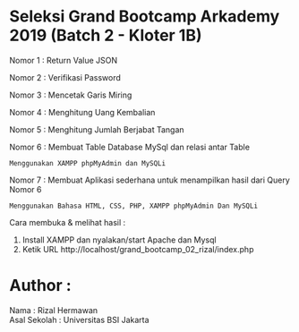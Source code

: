 # Seleksi Grand Bootcamp Arkademy 2019 (Batch 2 - Kloter 1B)

Nomor 1 : Return Value JSON

Nomor 2 : Verifikasi Password

Nomor 3 : Mencetak Garis Miring

Nomor 4 : Menghitung Uang Kembalian

Nomor 5 : Menghitung Jumlah Berjabat Tangan

Nomor 6 : Membuat Table Database MySql dan relasi antar Table

    Menggunakan XAMPP phpMyAdmin dan MySQLi 

Nomor 7 : Membuat Aplikasi sederhana untuk menampilkan hasil dari Query Nomor 6

    Menggunakan Bahasa HTML, CSS, PHP, XAMPP phpMyAdmin Dan MySQLi

Cara membuka & melihat hasil :
1) Install XAMPP dan nyalakan/start Apache dan Mysql
2) Ketik URL http://localhost/grand_bootcamp_02_rizal/index.php

# Author :
 Nama			: Rizal Hermawan
 <br>Asal Sekolah 	: Universitas BSI Jakarta
